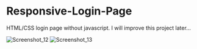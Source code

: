 # Responsive-Login-Page
HTML/CSS login page without javascript. I will improve this project later...


![Screenshot_12](https://github.com/Ventiator/Simple-Responsive-Login-Page/assets/101021525/da90b203-53f5-472f-9318-27004493b8db)
![Screenshot_13](https://github.com/Ventiator/Simple-Responsive-Login-Page/assets/101021525/93cec0df-b2a8-4bb4-ba62-77e500dfa363)


